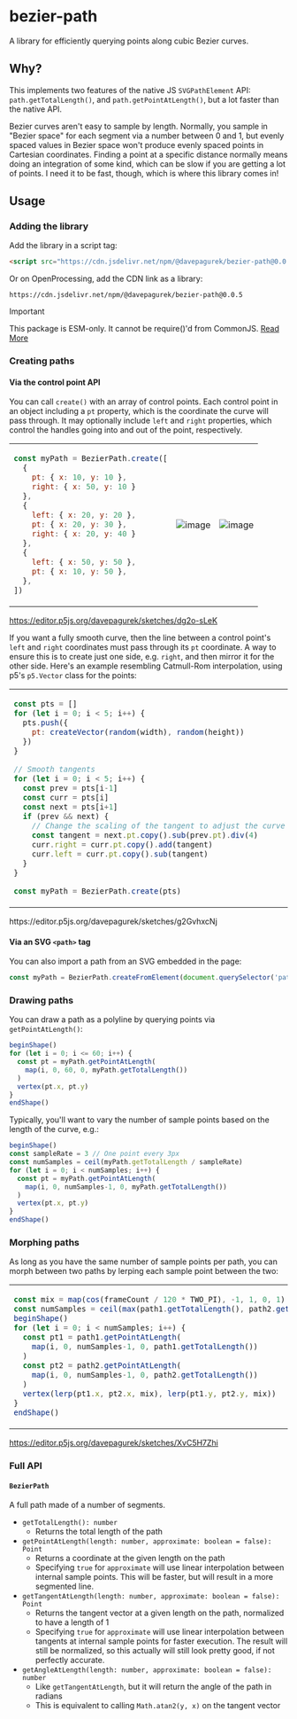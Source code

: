 # bezier-path

A library for efficiently querying points along cubic Bezier curves.

## Why?

This implements two features of the native JS `SVGPathElement` API: `path.getTotalLength()`, and `path.getPointAtLength()`, but a lot faster than the native API.

Bezier curves aren't easy to sample by length. Normally, you sample in "Bezier space" for each segment via a number between 0 and 1, but evenly spaced values in Bezier space won't produce evenly spaced points in Cartesian coordinates. Finding a point at a specific distance normally means doing an integration of some kind, which can be slow if you are getting a lot of points. I need it to be fast, though, which is where this library comes in!

## Usage

### Adding the library

Add the library in a script tag:

```html
<script src="https://cdn.jsdelivr.net/npm/@davepagurek/bezier-path@0.0.5"></script>
```

Or on OpenProcessing, add the CDN link as a library:

```
https://cdn.jsdelivr.net/npm/@davepagurek/bezier-path@0.0.5
```
> [!IMPORTANT]  
> This package is ESM-only. It cannot be require()'d from CommonJS. [Read More](https://gist.github.com/sindresorhus/a39789f98801d908bbc7ff3ecc99d99c)

### Creating paths

#### Via the control point API

You can call `create()` with an array of control points. Each control point in an object including a `pt` property, which is the coordinate the curve will pass through. It may optionally include `left` and `right` properties, which control the handles going into and out of the point, respectively.

<table>
<tr>
<td>
  
```js
const myPath = BezierPath.create([
  {
    pt: { x: 10, y: 10 },
    right: { x: 50, y: 10 }
  },
  {
    left: { x: 20, y: 20 },
    pt: { x: 20, y: 30 },
    right: { x: 20, y: 40 }
  },
  {
    left: { x: 50, y: 50 },
    pt: { x: 10, y: 50 },
  },
])
```

</td>
<td>
  
![image](https://github.com/user-attachments/assets/863a837c-b53c-4151-b23f-be804bd726df)

</td>
<td>

![image](https://github.com/user-attachments/assets/a86a9bf1-42ad-4d01-902d-b2c53cc83dde)

</td>
</tr>
</table>

https://editor.p5js.org/davepagurek/sketches/dg2o-sLeK

If you want a fully smooth curve, then the line between a control point's `left` and `right` coordinates must pass through its `pt` coordinate. A way to ensure this is to create just one side, e.g. `right`, and then mirror it for the other side. Here's an example resembling Catmull-Rom interpolation, using p5's `p5.Vector` class for the points:

<table>
<tr>
<td>
  
```js
const pts = []
for (let i = 0; i < 5; i++) {
  pts.push({
    pt: createVector(random(width), random(height))
  })
}

// Smooth tangents
for (let i = 0; i < 5; i++) {
  const prev = pts[i-1]
  const curr = pts[i]
  const next = pts[i+1]
  if (prev && next) {
    // Change the scaling of the tangent to adjust the curve tightness
    const tangent = next.pt.copy().sub(prev.pt).div(4)
    curr.right = curr.pt.copy().add(tangent)
    curr.left = curr.pt.copy().sub(tangent)
  }
}

const myPath = BezierPath.create(pts)
```

</td>
<td>
  
![image](https://github.com/user-attachments/assets/d1b18cbf-436d-46f0-9080-042b1e2b5cec)

</td>
<td>

![image](https://github.com/user-attachments/assets/53e4e1a3-1147-4913-ab54-3ac8fea5e832)

</td>
</tr>
</table>
https://editor.p5js.org/davepagurek/sketches/g2GvhxcNj

#### Via an SVG `<path>` tag

You can also import a path from an SVG embedded in the page:

```js
const myPath = BezierPath.createFromElement(document.querySelector('path'))
```

### Drawing paths

You can draw a path as a polyline by querying points via `getPointAtLength()`:
```js
beginShape()
for (let i = 0; i <= 60; i++) {
  const pt = myPath.getPointAtLength(
    map(i, 0, 60, 0, myPath.getTotalLength())
  )
  vertex(pt.x, pt.y)
}
endShape()
```

Typically, you'll want to vary the number of sample points based on the length of the curve, e.g.:
```js
beginShape()
const sampleRate = 3 // One point every 3px
const numSamples = ceil(myPath.getTotalLength / sampleRate)
for (let i = 0; i < numSamples; i++) {
  const pt = myPath.getPointAtLength(
    map(i, 0, numSamples-1, 0, myPath.getTotalLength())
  )
  vertex(pt.x, pt.y)
}
endShape()
```

### Morphing paths

As long as you have the same number of sample points per path, you can morph between two paths by lerping each sample point between the two:

<table>
<tr>
<td>

```js
const mix = map(cos(frameCount / 120 * TWO_PI), -1, 1, 0, 1)
const numSamples = ceil(max(path1.getTotalLength(), path2.getTotalLength()) / 3)
beginShape()
for (let i = 0; i < numSamples; i++) {
  const pt1 = path1.getPointAtLength(
    map(i, 0, numSamples-1, 0, path1.getTotalLength())
  )
  const pt2 = path2.getPointAtLength(
    map(i, 0, numSamples-1, 0, path2.getTotalLength())
  )
  vertex(lerp(pt1.x, pt2.x, mix), lerp(pt1.y, pt2.y, mix))
}
endShape()
```

</td>
<td>

![morph](https://github.com/user-attachments/assets/7a97ff41-0ec3-42a9-ad43-afa37d98e4d6)

</td>
</tr>
</table>

https://editor.p5js.org/davepagurek/sketches/XvC5H7Zhi

### Full API

#### `BezierPath`
A full path made of a number of segments.

- `getTotalLength(): number`
  - Returns the total length of the path
- `getPointAtLength(length: number, approximate: boolean = false): Point`
  - Returns a coordinate at the given length on the path
  - Specifying `true` for `approximate` will use linear interpolation between internal sample points. This will be faster, but will result in a more segmented line.
- `getTangentAtLength(length: number, approximate: boolean = false): Point`
  - Returns the tangent vector at a given length on the path, normalized to have a length of 1
  - Specifying `true` for `approximate` will use linear interpolation between tangents at internal sample points for faster execution. The result will still be normalized, so this actually will still look pretty good, if not perfectly accurate.
- `getAngleAtLength(length: number, approximate: boolean = false): number`
  - Like `getTangentAtLength`, but it will return the angle of the path in radians
  - This is equivalent to calling `Math.atan2(y, x)` on the tangent vector
